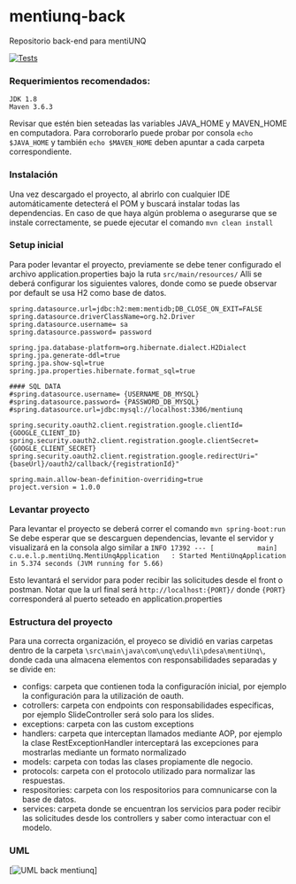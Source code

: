 # mentiunq-back
Repositorio back-end para mentiUNQ

[![Tests](https://github.com/PaisMariano/mentiunq-back/actions/workflows/build.yml/badge.svg)](https://github.com/PaisMariano/mentiunq-back/actions/workflows/build.yml)

### Requerimientos recomendados:

    JDK 1.8
    Maven 3.6.3

Revisar que estén bien seteadas las variables JAVA_HOME y MAVEN_HOME en computadora. Para corroborarlo puede probar por consola
```echo $JAVA_HOME``` y también  ```echo $MAVEN_HOME``` deben apuntar a cada carpeta correspondiente.

### Instalación
Una vez descargado el proyecto, al abrirlo con cualquier IDE automáticamente detecterá el POM y buscará instalar todas las dependencias. En caso de que haya algún problema o asegurarse que se instale correctamente, se puede ejecutar el comando
```mvn clean install```

### Setup inicial
Para poder levantar el proyecto, previamente se debe tener configurado el archivo application.properties bajo la ruta ```src/main/resources/```
Alli se deberá configurar los siguientes valores, donde como se puede observar por default se usa H2 como base de datos.

```server.port = {PORT}
spring.datasource.url=jdbc:h2:mem:mentidb;DB_CLOSE_ON_EXIT=FALSE
spring.datasource.driverClassName=org.h2.Driver
spring.datasource.username= sa
spring.datasource.password= password

spring.jpa.database-platform=org.hibernate.dialect.H2Dialect
spring.jpa.generate-ddl=true
spring.jpa.show-sql=true
spring.jpa.properties.hibernate.format_sql=true

#### SQL DATA
#spring.datasource.username= {USERNAME_DB_MYSQL}
#spring.datasource.password= {PASSWORD_DB_MYSQL}
#spring.datasource.url=jdbc:mysql://localhost:3306/mentiunq

spring.security.oauth2.client.registration.google.clientId={GOOGLE_CLIENT_ID}
spring.security.oauth2.client.registration.google.clientSecret={GOOGLE_CLIENT_SECRET}
spring.security.oauth2.client.registration.google.redirectUri="{baseUrl}/oauth2/callback/{registrationId}"

spring.main.allow-bean-definition-overriding=true
project.version = 1.0.0
```

### Levantar proyecto

Para levantar el proyecto se deberá correr el comando
```mvn spring-boot:run```
Se debe esperar que se descarguen dependencias, levante el servidor y visualizará en la consola algo similar a 
```INFO 17392 --- [           main] c.u.e.l.p.mentiUnq.MentiUnqApplication   : Started MentiUnqApplication in 5.374 seconds (JVM running for 5.66)```


Esto levantará el servidor para poder recibir las solicitudes desde el front o postman. Notar que la url final será ```http://localhost:{PORT}/``` donde ```{PORT}``` corresponderá al puerto seteado en application.properties

### Estructura del proyecto

Para una correcta organización, el proyeco se dividió en varias carpetas dentro de la carpeta ```\src\main\java\com\unq\edu\li\pdesa\mentiUnq\```, donde cada una almacena elementos con responsabilidades separadas y se divide en:
- configs: carpeta que contienen toda la configuracíón inicial, por ejemplo la configuración para la utilización de oauth.
- cotrollers: carpeta con endpoints con responsabilidades específicas, por ejemplo SlideController será solo para los slides.
- exceptions: carpeta con las custom exceptions
- handlers: carpeta que interceptan llamados mediante AOP, por ejemplo la clase RestExceptionHandler interceptará las excepciones para mostrarlas mediante un formato normalizado
- models: carpeta con todas las clases propiamente dle negocio.
- protocols: carpeta con el protocolo utilizado para normalizar las respuestas.
- respositories: carpeta con los respositorios para comnunicarse con la base de datos.
- services: carpeta donde se encuentran los servicios para poder recibir las solicitudes desde los controllers y saber como interactuar con el modelo.

### UML
[![UML back mentiunq](https://i.imgur.com/l1QTkYF.png)]